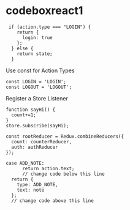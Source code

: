 # codeboxreact1
```
 if (action.type === "LOGIN") {
    return {
      login: true
    };
  } else {
    return state;
  }
```
Use const for Action Types
```
const LOGIN = 'LOGIN';
const LOGOUT = 'LOGOUT';
```
Register a Store Listener
```
function sayHi() {
  count+=1;
}
store.subscribe(sayHi);
```

```
const rootReducer = Redux.combineReducers({
  count: counterReducer,
  auth: authReducer
});
```
```
case ADD_NOTE:
      return action.text;
      // change code below this line
  return {
    type: ADD_NOTE,
    text: note
  };
  // change code above this line
```
